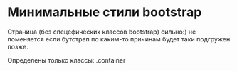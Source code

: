 # Минимальные стили bootstrap 
Страница (без спецефических классов bootstrap) сильно:) не поменяется если бутстрап по каким-то причинам будет таки подгружен позже.

Определены только классы: .container